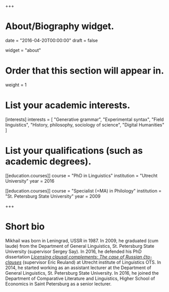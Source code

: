 +++
# About/Biography widget.

date = "2016-04-20T00:00:00"
draft = false

widget = "about"

# Order that this section will appear in.
weight = 1

# List your academic interests.
[interests]
  interests = [
    "Generative grammar",
    "Experimental syntax",
    "Field linguistics", 
    "History, philosophy, sociology of science",
    "Digital Humanities"
]

# List your qualifications (such as academic degrees).
[[education.courses]]
  course = "PhD in Linguistics"
  institution = "Utrecht University"
  year = 2016

[[education.courses]]
  course = "Specialist (=MA) in Philology"
  institution = "St. Petersburg State University"
  year = 2009
 
+++

# Short bio

Mikhail was born in Leningrad, USSR in 1987.
In 2009, he graduated (cum laude) from the Department of General Linguistics, St. Petersburg State University (supervisor Sergey Say).
In 2016, he defended his PhD dissertation [*Licensing clausal complements: The case of Russian čto-clauses*](http://www.lotpublications.nl/licensing-clausal-complements) (supervisor Eric Reuland) at Utrecht institute of Linguistics OTS.
In 2014, he started working as an assistant lecturer at the Department of General Linguistics, St. Petersburg State University.
In 2016, he joined the Department of Comparative Literature and Linguistics, Higher School of Economics in Saint Petersburg as a senior lecturer.